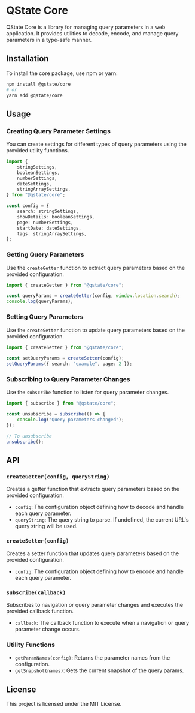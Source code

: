 # QState Core

QState Core is a library for managing query parameters in a web application. It provides utilities to decode, encode, and manage query parameters in a type-safe manner.

## Installation

To install the core package, use npm or yarn:

```bash
npm install @qstate/core
# or
yarn add @qstate/core
```

## Usage

### Creating Query Parameter Settings

You can create settings for different types of query parameters using the provided utility functions.

```typescript
import {
    stringSettings,
    booleanSettings,
    numberSettings,
    dateSettings,
    stringArraySettings,
} from "@qstate/core";

const config = {
    search: stringSettings,
    showDetails: booleanSettings,
    page: numberSettings,
    startDate: dateSettings,
    tags: stringArraySettings,
};
```

### Getting Query Parameters

Use the `createGetter` function to extract query parameters based on the provided configuration.

```typescript
import { createGetter } from "@qstate/core";

const queryParams = createGetter(config, window.location.search);
console.log(queryParams);
```

### Setting Query Parameters

Use the `createSetter` function to update query parameters based on the provided configuration.

```typescript
import { createSetter } from "@qstate/core";

const setQueryParams = createSetter(config);
setQueryParams({ search: "example", page: 2 });
```

### Subscribing to Query Parameter Changes

Use the `subscribe` function to listen for query parameter changes.

```typescript
import { subscribe } from "@qstate/core";

const unsubscribe = subscribe(() => {
    console.log("Query parameters changed");
});

// To unsubscribe
unsubscribe();
```

## API

### `createGetter(config, queryString)`

Creates a getter function that extracts query parameters based on the provided configuration.

- `config`: The configuration object defining how to decode and handle each query parameter.
- `queryString`: The query string to parse. If undefined, the current URL's query string will be used.

### `createSetter(config)`

Creates a setter function that updates query parameters based on the provided configuration.

- `config`: The configuration object defining how to encode and handle each query parameter.

### `subscribe(callback)`

Subscribes to navigation or query parameter changes and executes the provided callback function.

- `callback`: The callback function to execute when a navigation or query parameter change occurs.

### Utility Functions

- `getParamNames(config)`: Returns the parameter names from the configuration.
- `getSnapshot(names)`: Gets the current snapshot of the query params.

## License

This project is licensed under the MIT License.